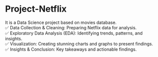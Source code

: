 # Project-Netflix  
It is a Data Science project based on movies database.  
✅ Data Collection & Cleaning: Preparing Netflix data for analysis.  
✅ Exploratory Data Analysis (EDA): Identifying trends, patterns, and insights.  
✅ Visualization: Creating stunning charts and graphs to present findings.  
✅ Insights & Conclusion: Key takeaways and actionable findings.  
